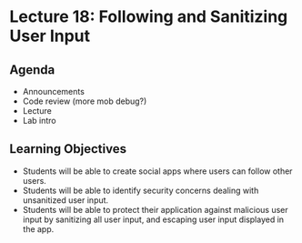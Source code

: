 # Lecture 18: Following and Sanitizing User Input

## Agenda
- Announcements
- Code review (more mob debug?)
- Lecture
- Lab intro

## Learning Objectives
* Students will be able to create social apps where users can follow other users.
* Students will be able to identify security concerns dealing with unsanitized user input.
* Students will be able to protect their application against malicious user input by sanitizing all user input, and escaping user input displayed in the app.
